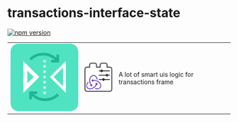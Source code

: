 # transactions-interface-state
[![npm version](https://badge.fury.io/js/transactions-interface-state.svg)](https://badge.fury.io/js/transactions-interface-state)

<table>
  <td>
    <img src="https://raw.githubusercontent.com/Ledoux/transactions-interface-state/master/icon.png" alt="icon" title="made by @cecilesnips"/>
  </td>
  <td>
    <img src="https://raw.githubusercontent.com/Ledoux/transactions-interface-state/master/transactions-interface-state.png" alt="icon" title="made by @cecilesnips"/>
  </td>
  <td>
    A lot of smart uis logic for transactions frame
  </td>
</table>
